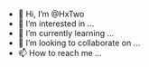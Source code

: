 - 👋 Hi, I’m @HxTwo
- 👀 I’m interested in ...
- 🌱 I’m currently learning ...
- 💞️ I’m looking to collaborate on ...
- 📫 How to reach me ...

<!---
HxTwo/HxTwo is a ✨ special ✨ repository because its `README.md` (this file) appears on your GitHub profile.
You can click the Preview link to take a look at your changes.
--->

